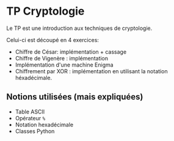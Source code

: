 # TP Cryptologie

Le TP est une introduction aux techniques de cryptologie.

Celui-ci est découpé en 4 exercices:

- Chiffre de César: implémentation + cassage
- Chiffre de Vigenère : implémentation
- Implémentation d'une machine Enigma
- Chiffrement par XOR : implémentation en utilisant la notation héxadécimale.

## Notions utilisées (mais expliquées)

- Table ASCII
- Opérateur `%`
- Notation hexadécimale
- Classes Python

